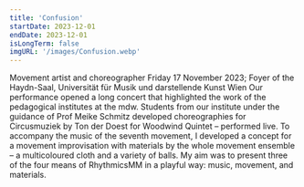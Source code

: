 ```yaml
---
title: 'Confusion'
startDate: 2023-12-01
endDate: 2023-12-01
isLongTerm: false
imgURL: '/images/Confusion.webp'
---
```

Movement artist and choreographer
Friday 17 November 2023; Foyer of the Haydn-Saal, Universität für Musik und darstellende
Kunst Wien
Our performance opened a long concert that highlighted the work of the pedagogical
institutes at the mdw. Students from our institute under the guidance of Prof Meike Schmitz
developed choreographies for Circusmuziek by Ton der Doest for Woodwind Quintet –
performed live. To accompany the music of the seventh movement, I developed a concept for
a movement improvisation with materials by the whole movement ensemble – a
multicoloured cloth and a variety of balls. My aim was to present three of the four means of
RhythmicsMM in a playful way: music, movement, and materials.